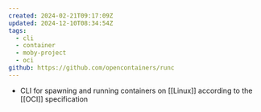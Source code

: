 ```yaml
---
created: 2024-02-21T09:17:09Z
updated: 2024-12-10T08:34:54Z
tags:
  - cli
  - container
  - moby-project
  - oci
github: https://github.com/opencontainers/runc
---
```

- CLI for spawning and running containers on [[Linux]] according to the [[OCI]] specification